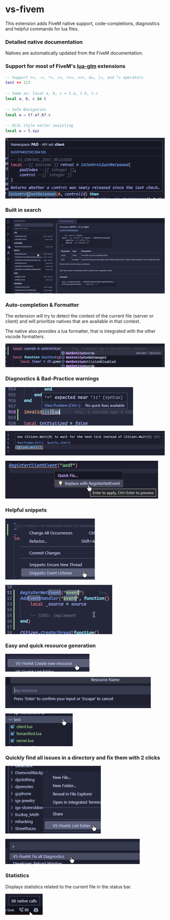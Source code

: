 # vs-fivem

This extension adds FiveM native support, code-completions, diagnostics and helpful commands for lua files.

### Detailed native documentation
Natives are automatically updated from the FiveM documentation.

### Support for most of FiveM's [lua-glm](https://github.com/citizenfx/lua/blob/luaglm-dev/cfx/README.md) extensions
```lua
-- Support +=, -=, *=, /=, <<=, >>=, &=, |=, and ^= operators
test += 123

-- Same as: local a, b, c = t.a, t.b, t.c
local a, b, c in t

-- Safe Navigation
local a = t?.a?.b?.c

-- GLSL style vector swizzling
local a = t.xyz
```

![documentation](.github/documentation.png)

### Built in search

![search](.github/search.png)

### Auto-completion & Formatter
The extension will try to detect the context of the current file (server or client) and will prioritize natives that are available in that context.

The native also provides a lua formatter, that is integrated with the other vscode formatters.

![suggestions](.github/suggestions.png)

### Diagnostics & Bad-Practice warnings

![syntax](.github/syntax.png)

![diagnostics](.github/diagnostics.png)

![replace](.github/replace.png)

### Helpful snippets

![snippets_1](.github/snippets_1.png)

![snippets_2](.github/snippets_2.png)

### Easy and quick resource generation

![new_resource_1](.github/new_resource_1.png)

![new_resource_2](.github/new_resource_2.png)

![new_resource_3](.github/new_resource_3.png)

### Quickly find all issues in a directory and fix them with 2 clicks

![lint-folder](.github/lint-folder.png)

![fix-all](.github/fix-all.png)

### Statistics
Displays statistics related to the current file in the status bar.

![statistics](.github/statistics.png)
